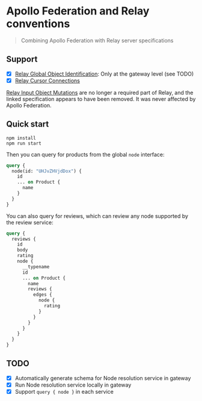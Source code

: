 # Apollo Federation and Relay conventions

> Combining Apollo Federation with Relay server specifications

## Support

- [x] [Relay Global Object Identification]: Only at the gateway level (see TODO)
- [x] [Relay Cursor Connections]

[Relay Input Object Mutations] are no longer a required part of Relay,
and the linked specification appears to have been removed.
It was never affected by Apollo Federation.

## Quick start

```shell
npm install
npm run start
```

Then you can query for products from the global `node` interface:

```graphql
query {
  node(id: "UHJvZHVjdDox") {
    id
    ... on Product {
      name
    }
  }
}
```

You can also query for reviews, which can review any node supported by the review service:

```graphql
query {
  reviews {
    id
    body
    rating
    node {
      __typename
      id
      ... on Product {
        name
        reviews {
          edges {
            node {
              rating
            }
          }
        }
      }
    }
  }
}
```

## TODO

- [x] Automatically generate schema for Node resolution service in gateway
- [x] Run Node resolution service locally in gateway
- [x] Support `query { node }` in each service

[Relay Global Object Identification]: https://relay.dev/graphql/objectidentification.htm
[Relay Cursor Connections]: https://relay.dev/graphql/connections.htm
[Relay Input Object Mutations]: https://relay.dev/graphql/mutations.htm
